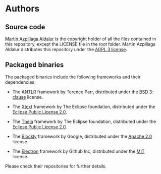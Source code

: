 # Authors

## Source code

[Martin Azpillaga Aldalur] is the copyright holder of all the files contained in
this repository, except the LICENSE file in the root folder. Martin Azpillaga
Aldalur distributes this repository under the [AGPL 3 license].

## Packaged binaries

The packaged binaries include the following frameworks and their dependencies:

* The [ANTLR] framework by Terence Parr, distributed under the
  [BSD 3-clause] license.

* The [Xtext] framework by The Eclipse foundation, distributed under the
  [Eclipse Public License 2.0].

* The [Theia] framework by The Eclipse foundation, distributed under the
  [Eclipse Public License 2.0].

* The [Blockly] framework by Google, distributed under the
  [Apache 2.0] license.

* The [Electron] framework by Github Inc, distributed under the
  [MIT] license.

Please check their repositories for further details.

[Martin Azpillaga Aldalur]: https://github.com/martin-azpillaga/

[ANTLR]: https://github.com/antlr/antlr3
[Xtext]: https://github.com/eclipse/xtext
[Theia]: https://github.com/eclipse-theia/theia
[Blockly]: https://github.com/google/blockly
[Electron]: https://github.com/electron

[AGPL 3 license]: https://opensource.org/licenses/AGPL-3.0
[BSD 3-clause]: https://opensource.org/licenses/BSD-3-Clause
[Eclipse Public License 2.0]: https://opensource.org/licenses/EPL-2.0
[MIT]: https://opensource.org/licenses/MIT
[Apache 2.0]: https://opensource.org/licenses/Apache-2.0
